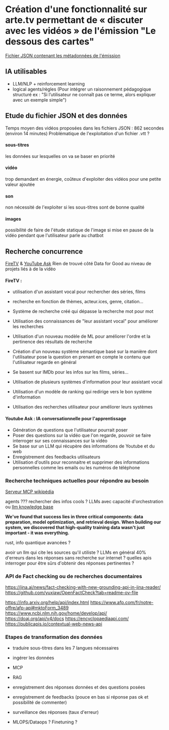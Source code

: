 # Création d'une fonctionnalité sur arte.tv permettant de « discuter avec les vidéos » de l'émission "Le dessous des cartes"

[Fichier JSON contenant les métadonnées de l'émission](../data_processing/dessous-des-cartes.json)

## IA utilisables
- LLM/NLP + reinforcement learning 
- logical agents/règles (Pour intégrer un raisonnement pédagogique structuré ex : "Si l’utilisateur ne connaît pas ce terme, alors expliquer avec un exemple simple")

## Etude du fichier JSON et des données

Temps moyen des vidéos proposées dans les fichiers JSON : 862 secondes (environ 14 minutes)
Problématique de l'exploitation d'un fichier .vtt ?

#### sous-titres
les données sur lesquelles on va se baser en priorité
#### vidéo
trop demandant en énergie, coûteux d'exploiter des vidéos pour une petite valeur ajoutée
#### son
non nécessité de l'exploiter si les sous-titres sont de bonne qualité
#### images
possibilité de faire de l'étude statique de l'image si mise en pause de la vidéo pendant que l'utilisateur parle au chatbot

## Recherche concurrence

[FireTV](https://www.aboutamazon.com/news/devices/how-amazon-developers-built-fire-tv-ai-search) & [YouTube Ask](https://support.google.com/youtube/answer/14110396?hl=en)
Rien de trouvé côté Data for Good au niveau de projets liés à de la vidéo

#### FireTV : 
- utilisation d'un assistant vocal pour rechercher des séries, films
- recherche en fonction de thèmes, acteur.ices, genre, citation...

- Système de recherche créé qui dépasse la recherche mot pour mot
- Utilisation des connaissances de "leur assistant vocal" pour améliorer les recherches
- Utilisation d'un nouveau modèle de ML pour améliorer l'ordre et la pertinence des résultats de recherche
- Création d'un nouveau système sémantique basé sur la manière dont l'utilisateur pose la question en prenant en compte le contenu que l'utilisateur regarde en général
- Se basent sur IMDb pour les infos sur les films, séries...
- Utilisation de plusieurs systèmes d'information pour leur assistant vocal
- Utilisation d'un modèle de ranking qui redirige vers le bon système d'information
- Utilisation des recherches utilisateur pour améliorer leurs systèmes

#### Youtube Ask : IA conversationnelle pour l'apprentissage 
- Génération de questions que l'utilisateur pourrait poser 
- Poser des questions sur la vidéo que l'on regarde, pouvoir se faire interroger sur ses connaissances sur la vidéo
- Se base sur un LLM qui récupère des informations de Youtube et du web
- Enregistrement des feedbacks utilisateurs
- Utilisation d'outils pour reconnaitre et supprimer des informations personnelles comme les emails ou les numéros de téléphone

### Recherche techniques actuelles pour répondre au besoin

[Serveur MCP wikipédia](https://github.com/Rudra-ravi/wikipedia-mcp)

agents ??? rechercher des infos cools ?
LLMs avec capacité d'orchestration ou [llm knowledge base](https://slite.com/learn/llm-knowledge-base)

**We've found that success lies in three critical components: data preparation, model optimization, and retrieval design. When building our system, we discovered that high-quality training data wasn't just important - it was everything.**

rust, info quantique avancées ?

avoir un llm qui cite les sources qu'il utiliste ? 
LLMs en général 40% d'erreurs dans les réponses sans recherche sur internet ? 
quelles apis interroger pour être sûrs d'obtenir des réponses pertinentes ?

### API de Fact checking ou de recherches documentaires

https://jina.ai/news/fact-checking-with-new-grounding-api-in-jina-reader/
https://github.com/yuxiaw/OpenFactCheck?tab=readme-ov-file

https://info.arxiv.org/help/api/index.html
https://www.afp.com/fr/notre-offre/afp-api#mktoForm_3489
https://www.ncbi.nlm.nih.gov/home/develop/api/
https://doaj.org/api/v4/docs
https://encyclopaediaapi.com/
https://publicapis.io/contextual-web-news-api

### Etapes de transformation des données

- traduire sous-titres dans les 7 langues nécessaires
- ingérer les données 
- MCP 
- RAG 
- enregistrement des réponses données et des questions posées
- enregistrement de feedbacks (pouce en bas si réponse pas ok et possibilité de commenter)
- surveillance des réponses (taux d'erreur)

- MLOPS/Dataops ? Finetuning ? 
